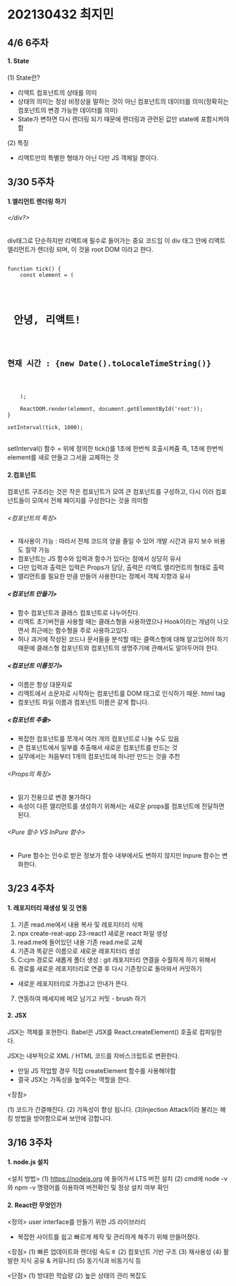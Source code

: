 # 202130432 최지민


## 4/6 6주차
#### 1. State
(1) State란?
- 리액트 컴포넌트의 상태를 의미
- 상태의 의미는 정상 비정상을 말하는 것이 아닌 컴포넌트의 데이터를 의미(정확히는 컴포넌트의 변경 가능한 데이터를 의미)
- State가 변하면 다시 렌더링 되기 때문에 렌더링과 관련된 값만
state에 포함시켜야함

(2) 특징
- 리액트만의 특별한 형태가 아닌 다만 JS 객체일 뿐이다.




## 3/30 5주차
#### 1.엘리먼트 렌더링 하기

###### <div id = "root"></div?>

div태그로 단순하지만 리액트에 필수로 들어가는 중요 코드임
이 div 태그 안에 리액트 엘리먼트가 렌더링 되며, 이 것을 root DOM 이라고 한다.

<pre>
<code>
function tick() {
    const element = (
        <div>
        <h1> 안녕, 리액트!</h1>
        <h2>현재 시간 : {new Date().toLocaleTimeString()}</h2>
        </div>
    );

    ReactDOM.render(element, document.getElementById('root'));
}

setInterval(tick, 1000);
</code>
</pre>


setInterval() 함수 = 위에 정의한 tick()를 1초에 한번씩 호출시켜줌
즉, 1초에 한번씩 element를 새로 만들고 그서을 교체하는 것


#### 2.컴포넌트


컴포넌트 구조라는 것은 작은 컴포넌트가 모여 큰 컴포넌트를 구성하고,
다시 이러 컴포넌트들이 모여서 전체 페이지를 구성한다는 것을 의미함


###### <컴포넌트의 특징>
- 재사용이 가능 : 따라서 전체 코드의 양을 줄일 수 있어 개발 시간과 유지 보수 비용도 절약 가능
- 컴포넌트는 JS 함수와 입력과 함수가 있다는 점에서 상당히 유사
- 다만 입력과 출력은 입력은 Props가 담당, 출력은 리액트 앨리먼트의 형태로 출력
- 앨리먼트를 필요한 만큼 만들어 사용한다는 정메서 객체 지향과 유사

##### <컴포넌트 만들기>
- 함수 컴포넌트과 클래스 컴포넌트로 나누어진다.
- 리액트 초기버전을 사용할 때는 클래스형을 사용하였으나
Hook이라는 개념이 나오면서 최근에는 함수형을 주로 사용하고있다.
- 허나 과거에 작성된 코드나 문서들을 분석할 때는 클랙스형에 대해
알고있어야 하기 때문에 클래스형 컴포넌트와 컴포넌트의 생명주기에 관해서도 
알아두어야 한다. 

##### <컴포넌트 이름짓기>
- 이름은 항상 대문자로
- 리액트에서 소문자로 시작하는 컴포넌트를 DOM 태그로 인식하기 때문. html tag
- 컴포넌트 파일 이름과 컴포넌트 이름은 같게 합니다.

##### <컴포넌트 추출>
- 복잡한 컴포넌트를 쪼개서 여러 개의 컴포넌트로 나눌 수도 있음
- 큰 컴포넌트에서 일부를 추출해서 새로운 컴포넌트를 만드는 것
- 실무에서는 처음부터 1개의 컴포넌트에 하나만 만드는 것을 추천


###### <Props의 특징>
- 읽기 전용으로 변경 불가하다
- 속성이 다른 앨리먼트를 생성하기 위해서는 새로운 props를 컴포넌트에 전달하면 된다.

###### <Pure 함수 VS InPure 함수>
- Pure 함수는 인수로 받은 정보가 함수 내부에서도 변하지 않지만
Inpure 함수는 변화한다.

## 3/23 4주차
#### 1. 레포지터리 재생성 및 깃 연동

1. 기존 read.me에서 내용 복사 및 레포지터리 삭제
2. npx create-reat-app 23-react1 새로운 react 파일 생성
3. read.me에 들어있던 내용 기존 read.me로 교체
4. 기존과 똑같은 이름으로 새로운 레포지터리 생성
5. C:cjm 경로로 새롭게 폴더 생성 : git 레포지터리 연결을 수월하게 하기 위해서
6. 경로를 새로운 레포지터리로 연결 후 다시 기존창으로 돌아와서 커밋하기
- 새로운 레포지터리로 가겠냐고 안내가 뜬다.
7. 연동하여 메세지에 메모 남기고 커밋 - brush 하기

#### 2. JSX
JSX는 객체를 포현한다.
Babel은 JSX를 React.createElement() 호출로 컴파일한다.

JSX는 내부적으로 XML / HTML 코드를 자바스크립트로 변환한다.
- 만일 JS 작업할 경우 직접 createElement 함수를 사용해야함
- 결국 JSX는 가독성을 높여주는 역할을 한다.

<장점>

(1) 코드가 간결해진다.
(2) 가독성이 향상 됩니다.
(3)Injection Attack이라 불리는 해킹 방법을 방어함으로써 보안에 강합니다.


## 3/16 3주차
#### 1. node.js 설치
<설치 방법>
(1) https://nodejs.org 에 들어가서 LTS 버전 설치
(2) cmd에 node -v 와 npm -v 명령어를 이용하여 버전확인 및 정상 설치 여부 확인
#### 2. React란 무엇인가
<정의>
user interface를 만들기 위한 JS 라이브러리
- 복잡한 사이트를 쉽고 빠르게 제작 및 관리하게 해주기 위해 만들어졌다.

<장점>
(1) 빠른 업데이트와 렌더링 속도ㅎ
(2) 컴포넌트 기반 구조
(3) 재사용성
(4) 활발한 지식 공유 & 커뮤니티
(5) 동기식과 비동기식 등

<단점>
(1) 방대한 학습량
(2) 높은 상태의 관리 복잡도

